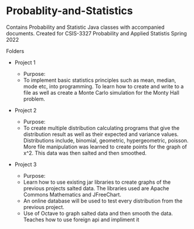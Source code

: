 # Probablity-and-Statistics
Contains Probability and Statistic Java classes with accompanied documents.
Created for CSIS-3327 Probability and Applied Statistis Spring 2022

Folders
 - Project 1
    - Purpose:
    - To implement basic statistics principles such as mean, median, mode etc, into programming. 
      To learn how to create and write to a file as well as create a Monte Carlo simulation for the 
      Monty Hall problem.
                           
 - Project 2
    - Purpose:
    - To create multiple distribution calculating programs that give the distribution result as well as 
      their expected and variance values. Distributions include, binomial, geometric, hypergeometric, poisson.
      More file manipulation was learned to create points for the graph of x^2. This data was then salted and then smoothed.
      
 - Project 3
    - Purpose:
    - Learn how to use existing jar libraries to create graphs of the previous projects salted data. The libraries used are
      Apache Commons Mathematics and JFreeChart. 
    - An online database will be used to test every distribution from the previous
      project.
    - Use of Octave to graph salted data and then smooth the data. Teaches how to use foreign api and impliment it
      
